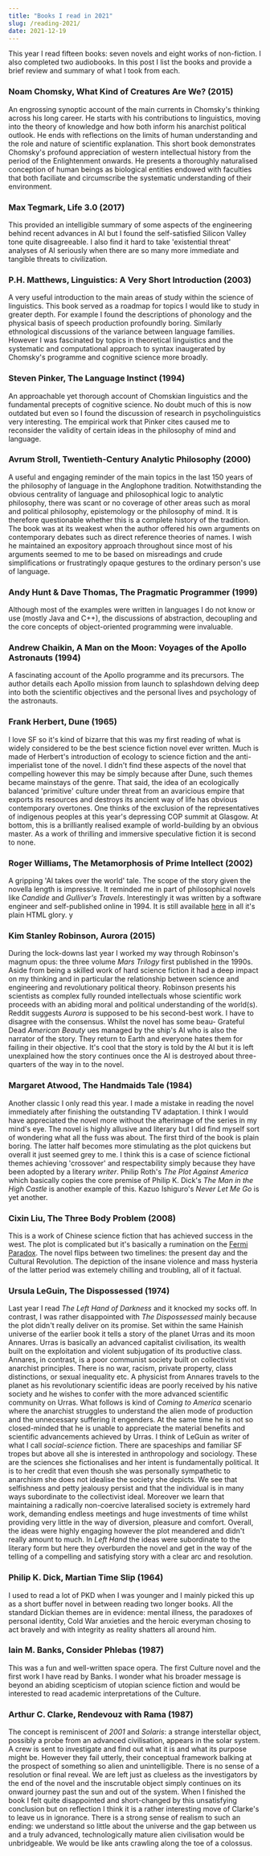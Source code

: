 ```yaml
---
title: "Books I read in 2021"
slug: /reading-2021/
date: 2021-12-19
---
```


This year I read fifteen books: seven novels and eight works of non-fiction. I also completed two audiobooks. In this post I list the books and provide a brief review and summary of what I took from each.

### Noam Chomsky, What Kind of Creatures Are We? (2015)

An engrossing synoptic account of the main currents in Chomsky's thinking across his long career. He starts with his contributions to linguistics, moving into the theory of knowledge and how both inform his anarchist political outlook. He ends with reflections on the limits of human understanding and the role and nature of scientific explanation. This short book demonstrates Chomsky's profound appreciation of western intellectual history from the period of the Enlightenment onwards. He presents a thoroughly naturalised conception of human beings as biological entities endowed with faculties that both faciliate and circumscribe the systematic understanding of their environment.

### Max Tegmark, Life 3.0 (2017)

This provided an intelligible summary of some aspects of the engineering behind recent advances in AI but I found the self-satisfied Silicon Valley tone quite disagreeable. I also find it hard to take 'existential threat' analyses of AI seriously when there are so many more immediate and tangible threats to civilization.

### P.H. Matthews, Linguistics: A Very Short Introduction (2003)

A very useful introduction to the main areas of study within the science of linguistics. This book served as a roadmap for topics I would like to study in greater depth. For example I found the descriptions of phonology and the physical basis of speech production profoundly boring. Similarly ethnological discussions of the variance between language families. However I was fascinated by topics in theoretical linguistics and the systematic and computational approach to syntax inaugerated by Chomsky's programme and cognitive science more broadly.

### Steven Pinker, The Language Instinct (1994)

An approachable yet thorough account of Chomskian linguistics and the fundamental precepts of cognitive science. No doubt much of this is now outdated but even so I found the discussion of research in psycholinguistics very interesting. The empirical work that Pinker cites caused me to reconsider the validity of certain ideas in the philosophy of mind and language.

### Avrum Stroll, Twentieth-Century Analytic Philosophy (2000)

A useful and engaging reminder of the main topics in the last 150 years of the philosophy of language in the Anglophone tradition. Notwithstanding the obvious centrality of language and philosophical logic to analytic philosophy, there was scant or no coverage of other areas such as moral and political philosophy, epistemology or the philosophy of mind. It is therefore questionable whether this is a complete history of the tradition. The book was at its weakest when the author offered his own arguments on contemporary debates such as direct reference theories of names. I wish he maintained an expository approach throughout since most of his arguments seemed to me to be based on misreadings and crude simplifications or frustratingly opaque gestures to the ordinary person's use of language.

### Andy Hunt & Dave Thomas, The Pragmatic Programmer (1999)

Although most of the examples were written in languages I do not know or use (mostly Java and C++), the discussions of abstraction, decoupling and the core concepts of object-oriented programming were invaluable.

### Andrew Chaikin, A Man on the Moon: Voyages of the Apollo Astronauts (1994)

A fascinating account of the Apollo programme and its precursors. The author details each Apollo mission from launch to splashdown delving deep into both the scientific objectives and the personal lives and psychology of the astronauts.

### Frank Herbert, Dune (1965)

I love SF so it's kind of bizarre that this was my first reading of what is widely considered to be the best science fiction novel ever written. Much is made of Herbert's introduction of ecology to science fiction and the anti-imperialist tone of the novel. I didn't find these aspects of the novel that compelling however this may be simply because after Dune, such themes became mainstays of the genre. That said, the idea of an ecologically balanced 'primitive' culture under threat from an avaricious empire that exports its resources and destroys its ancient way of life has obvious contemporary overtones. One thinks of the exclusion of the representatives of indigenous peoples at this year's depressing COP summit at Glasgow. At bottom, this is a brilliantly realised example of world-building by an obvious master. As a work of thrilling and immersive speculative fiction it is second to none.

### Roger Williams, The Metamorphosis of Prime Intellect (2002)

A gripping 'AI takes over the world' tale. The scope of the story given the novella length is impressive. It reminded me in part of philosophical novels like _Candide_ and _Gulliver's Travels_. Interestingly it was written by a software engineer and self-published online in 1994. It is still available [here](http://localroger.com/prime-intellect/mopiidx.html) in all it's plain HTML glory.
y

### Kim Stanley Robinson, Aurora (2015)

During the lock-downs last year I worked my way through Robinson's magnum opus: the three volume _Mars Trilogy_ first published in the 1990s. Aside from being a skilled work of hard science fiction it had a deep impact on my thinking and in particular the relationship between science and engineering and revolutionary political theory. Robinson presents his scientists as complex fully rounded intellectuals whose scientific work proceeds with an abiding moral and political understanding of the world(s). Reddit suggests _Aurora_ is supposed to be his second-best work. I have to disagree with the consensus. Whilst the novel has some beau- Grateful Dead _American Beauty_
ues managed by the ship's AI who is also the narrator of the story. They return to Earth and everyone hates them for failing in their objective. It's cool that the story is told by the AI but it is left unexplained how the story continues once the AI is destroyed about three-quarters of the way in to the novel.

### Margaret Atwood, The Handmaids Tale (1984)

Another classic I only read this year. I made a mistake in reading the novel immediately after finishing the outstanding TV adaptation. I think I would have appreciated the novel more without the afterimage of the series in my mind's eye. The novel is highly allusive and literary but I did find myself sort of wondering what all the fuss was about. The first third of the book is plain boring. The latter half becomes more stimulating as the plot quickens but overall it just seemed grey to me. I think this is a case of science fictional themes achieving 'crossover' and respectability simply because they have been adopted by a literary _writer_. Philip Roth's _The Plot Against America_ which basically copies the core premise of Philip K. Dick's _The Man in the High Castle_ is another example of this. Kazuo Ishiguro's _Never Let Me Go_ is yet another.

### Cixin Liu, The Three Body Problem (2008)

This is a work of Chinese science fiction that has achieved success in the west. The plot is complicated but it's basically a rumination on the [Fermi Paradox](https://en.wikipedia.org/wiki/Fermi_paradox). The novel flips between two timelines: the present day and the Cultural Revolution. The depiction of the insane violence and mass hysteria of the latter period was extemely chilling and troubling, all of it factual.

### Ursula LeGuin, The Dispossessed (1974)

Last year I read _The Left Hand of Darkness_ and it knocked my socks off. In contrast, I was rather disappointed with _The Dispossessed_ mainly because the plot didn't really deliver on its promise. Set within the same Hainish universe of the earlier book it tells a story of the planet Urras and its moon Annares. Urras is basically an advanced capitalist civilisation, its wealth built on the exploitation and violent subjugation of its productive class. Annares, in contrast, is a poor communist society built on collectivist anarchist principles. There is no war, racism, private property, class distinctions, or sexual inequality etc. A physicist from Annares travels to the planet as his revolutionary scientific ideas are poorly received by his native society and he wishes to confer with the more advanced scientific community on Urras. What follows is kind of _Coming to America_ scenario where the anarchist struggles to understand the alien mode of production and the unnecessary suffering it engenders. At the same time he is not so closed-minded that he is unable to appreciate the material benefits and scientific advancements achieved by Urras. I think of LeGuin as writer of what I call _social-science_ fiction. There are spaceships and familiar SF tropes but above all she is interested in anthropology and sociology. These are the sciences she fictionalises and her intent is fundamentally political. It is to her credit that even thoush she was personally sympathetic to anarchism she does not idealise the society she depicts. We see that selfishness and petty jealousy persist and that the individual is in many ways subordinate to the collectivist ideal. Moreover we learn that maintaining a radically non-coercive lateralised society is extremely hard work, demanding endless meetings and huge investments of time whilst providing very little in the way of diversion, pleasure and comfort. Overall, the ideas were highly engaging however the plot meandered and didn't really amount to much. In _Left Hand_ the ideas were subordinate to the literary form but here they overburden the novel and get in the way of the telling of a compelling and satisfying story with a clear arc and resolution.

### Philip K. Dick, Martian Time Slip (1964)

I used to read a lot of PKD when I was younger and I mainly picked this up as a short buffer novel in between reading two longer books. All the standard Dickian themes are in evidence: mental illness, the paradoxes of personal identity, Cold War anxieties and the heroic everyman chosing to act bravely and with integrity as reality shatters all around him.

### Iain M. Banks, Consider Phlebas (1987)

This was a fun and well-written space opera. The first Culture novel and the first work I have read by Banks. I wonder what his broader message is beyond an abiding scepticism of utopian science fiction and would be interested to read academic interpretations of the Culture.

### Arthur C. Clarke, Rendevouz with Rama (1987)

The concept is reminiscent of _2001_ and _Solaris_: a strange interstellar object, possibly a probe from an advanced civilisation, appears in the solar system. A crew is sent to investigate and find out what it is and what its purpose might be. However they fail utterly, their conceptual framework balking at the prospect of something so alien and unintelligible. There is no sense of a resolution or final reveal. We are left just as clueless as the investigators by the end of the novel and the inscrutable object simply continues on its onward journey past the sun and out of the system. When I finished the book I felt quite disappointed and short-changed by this unsatisfying conclusion but on reflection I think it is a rather interesting move of Clarke's to leave us in ignorance. There is a strong sense of realism to such an ending: we understand so little about the universe and the gap between us and a truly advanced, technologically mature alien civilisation would be unbridgeable. We would be like ants crawling along the toe of a colossus.
